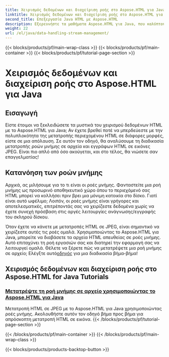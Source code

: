 ```yaml
---
title: Χειρισμός δεδομένων και διαχείριση ροής στο Aspose.HTML για Java
linktitle: Χειρισμός δεδομένων και διαχείριση ροής στο Aspose.HTML για Java
second_title: Επεξεργασία Java HTML με Aspose.HTML
description: Εξερευνήστε τα μαθήματα Aspose.HTML για Java, που καλύπτουν τον τρόπο μετατροπής ροών μνήμης σε αρχεία και εικόνων HTML σε JPEG χωρίς κόπο.
weight: 22
url: /el/java/data-handling-stream-management/
---
```


{{< blocks/products/pf/main-wrap-class >}}
{{< blocks/products/pf/main-container >}}
{{< blocks/products/pf/tutorial-page-section >}}

# Χειρισμός δεδομένων και διαχείριση ροής στο Aspose.HTML για Java

## Εισαγωγή

Είστε έτοιμοι να ξεκλειδώσετε τα μυστικά του χειρισμού δεδομένων HTML με το Aspose.HTML για Java; Αν έχετε βρεθεί ποτέ να μπερδεύεστε με την πολυπλοκότητα της μετατροπής περιεχομένου HTML σε διάφορες μορφές, είστε σε μια απόλαυση. Σε αυτόν τον οδηγό, θα αναλύσουμε τη διαδικασία μετατροπής ροών μνήμης σε αρχεία και εγγράφων HTML σε εικόνες JPEG. Είναι πιο απλό από όσο ακούγεται, και στο τέλος, θα νιώσετε σαν επαγγελματίας!

## Κατανόηση των ροών μνήμης

Αρχικά, ας μιλήσουμε για το τι είναι οι ροές μνήμης. Φανταστείτε μια ροή μνήμης ως προσωρινό αποθηκευτικό χώρο όπου το περιεχόμενό σας HTML μπορεί να κολλήσει πριν βρει μια μόνιμη κατοικία στο δίσκο. Γιατί είναι αυτό ωφέλιμο; Λοιπόν, οι ροές μνήμης είναι γρήγορες και αποτελεσματικές, επιτρέποντάς σας να χειρίζεστε δεδομένα χωρίς να έχετε συνεχή πρόσβαση στις αργές λειτουργίες ανάγνωσης/εγγραφής του σκληρού δίσκου.

 Όταν έχετε να κάνετε με μετατροπές HTML σε JPEG, είναι σημαντικό να χειρίζεστε αυτές τις ροές ομαλά. Χρησιμοποιώντας το Aspose.HTML για Java, μπορείτε να διαβάσετε τα αρχεία HTML απευθείας σε ροές μνήμης. Αυτό επιταχύνει τη ροή εργασιών σας και διατηρεί την εφαρμογή σας να λειτουργεί ομαλά. Θέλετε να ξέρετε πώς να μετατρέψετε μια ροή μνήμης σε αρχείο; Ελέγξτε αυτό[οδηγός](./memory-stream-to-file/) για μια διαδικασία βήμα-βήμα!

## Χειρισμός δεδομένων και διαχείριση ροής στο Aspose.HTML for Java Tutorials
### [Μετατρέψτε τη ροή μνήμης σε αρχείο χρησιμοποιώντας το Aspose.HTML για Java](./memory-stream-to-file/)
Μετατροπή HTML σε JPEG με το Aspose.HTML για Java χρησιμοποιώντας ροές μνήμης. Ακολουθήστε αυτόν τον οδηγό βήμα προς βήμα για απρόσκοπτη μετατροπή HTML σε εικόνα.
{{< /blocks/products/pf/tutorial-page-section >}}

{{< /blocks/products/pf/main-container >}}
{{< /blocks/products/pf/main-wrap-class >}}

{{< blocks/products/products-backtop-button >}}
